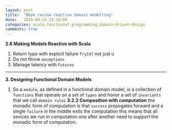 ```yaml
---
layout: post
title:  "Book review reactive domain modelling"
date:   2015-09-29 22:18:00
categories: scala,functional-programming,domain-driven-design
comments: true
---
```

**2.6 Making Models Reactive with Scala**

1. Return type with explicit failure `Try[U]` not just `U`
1. Do not throw `exceptions`
1. Manage latency with `Futures`

---

**3. Designing Functional Domain Models**
1. So a `module`, as defined in a functional domain model, is a collection of `functions` that
   operate on a set of `types` and honor a set of `invariants` that we call `domain rules`
**3.2.2 Composition with computation** the monadic form of computation is that `success` propogates forward and a single `failure` in the middle exits the computation this means that all sevices we run in computation one after another need to support the monadic form of computation.